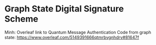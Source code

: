 # Graph State Digital Signature Scheme

Minh: Overleaf link to Quantum Message Authentication Code from graph state: https://www.overleaf.com/5149391666qtmrbvgnhdrv#81647f
